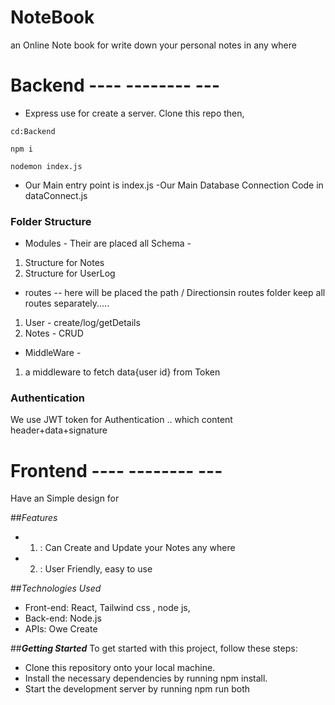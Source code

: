 # NoteBook

an Online Note book for write down your personal notes in any where

# **Backend** ---- -------- ---

- Express use for create a server. Clone this repo then,

```
cd:Backend

npm i

nodemon index.js

```

- Our Main entry point is index.js
  -Our Main Database Connection Code in dataConnect.js

### Folder Structure

- Modules - Their are placed all Schema -

1. Structure for Notes
2. Structure for UserLog

- routes --
  here will be placed the path / Directionsin routes folder keep all routes separately.....

1.  User - create/log/getDetails
2.  Notes - CRUD

- MiddleWare -

1.  a middleware to fetch data{user id} from Token

### Authentication

We use JWT token for Authentication .. which content header+data+signature

# **Frontend** ---- -------- ---

Have an Simple design for

##_Features_

- 1. : Can Create and Update your Notes any where
- 2. : User Friendly, easy to use

##_Technologies Used_

- Front-end: React, Tailwind css , node js,
- Back-end: Node.js
- APIs: Owe Create

##_**Getting Started**_
To get started with this project, follow these steps:

- Clone this repository onto your local machine.
- Install the necessary dependencies by running npm install.
- Start the development server by running npm run both
